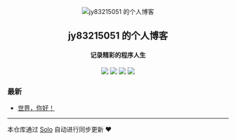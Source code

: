 <p align="center"><img alt="jy83215051 的个人博客" src="https://static.b3log.org/images/brand/solo-32.png"></p><h2 align="center">
jy83215051 的个人博客
</h2>

<h4 align="center">记录精彩的程序人生</h4>
<p align="center"><a title="jy83215051 的个人博客" target="_blank" href="https://github.com/jy83215051/solo-blog"><img src="https://img.shields.io/github/last-commit/jy83215051/solo-blog.svg?style=flat-square&color=FF9900"></a>
<a title="GitHub repo size in bytes" target="_blank" href="https://github.com/jy83215051/solo-blog"><img src="https://img.shields.io/github/repo-size/jy83215051/solo-blog.svg?style=flat-square"></a>
<a title="Solo Version" target="_blank" href="https://github.com/b3log/solo/releases"><img src="https://img.shields.io/badge/solo-3.6.7-f1e05a.svg?style=flat-square&color=blueviolet"></a>
<a title="Hits" target="_blank" href="https://github.com/b3log/hits"><img src="https://hits.b3log.org/jy83215051/solo-blog.svg"></a></p>

### 最新

* [世界，你好！](http://www.zjjqc.top:8080/hello-solo)



---

本仓库通过 [Solo](https://github.com/b3log/solo) 自动进行同步更新 ❤️ 